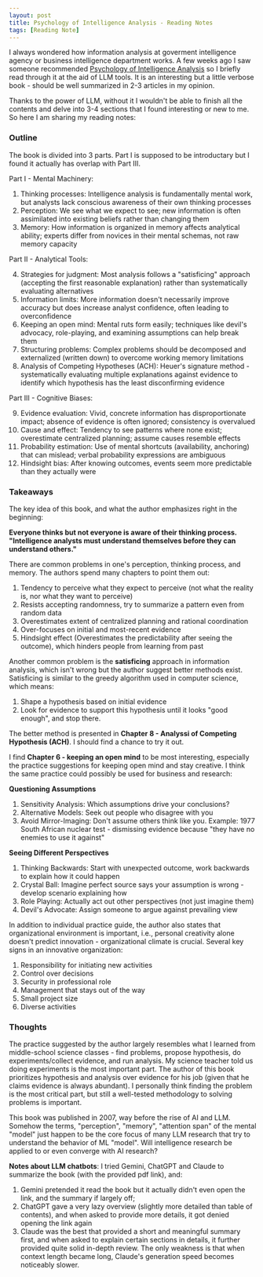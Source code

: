 ```yaml
---
layout: post
title: Psychology of Intelligence Analysis - Reading Notes
tags: [Reading Note]
---
```


I always wondered how information analysis at goverment intelligence agency or business intelligence department works. A few weeks ago I saw someone recommended [Psychology of Intelligence Analysis](https://www.ialeia.org/docs/Psychology_of_Intelligence_Analysis.pdf) so I briefly read through it at the aid of LLM tools. It is an interesting but a little verbose book - should be well summarized in 2-3 articles in my opinion. 

Thanks to the power of LLM, without it I wouldn't be able to finish all the contents and delve into 3-4 sections that I found interesting or new to me. So here I am sharing my reading notes:

### Outline

The book is divided into 3 parts. Part I is supposed to be introductary but I found it actually has overlap with Part III. 

Part I - Mental Machinery:

1. Thinking processes: Intelligence analysis is fundamentally mental work, but analysts lack conscious awareness of their own thinking processes
2. Perception: We see what we expect to see; new information is often assimilated into existing beliefs rather than changing them
3. Memory: How information is organized in memory affects analytical ability; experts differ from novices in their mental schemas, not raw memory capacity

Part II - Analytical Tools:

4. Strategies for judgment: Most analysis follows a "satisficing" approach (accepting the first reasonable explanation) rather than systematically evaluating alternatives
5. Information limits: More information doesn't necessarily improve accuracy but does increase analyst confidence, often leading to overconfidence
6. Keeping an open mind: Mental ruts form easily; techniques like devil's advocacy, role-playing, and examining assumptions can help break them
7. Structuring problems: Complex problems should be decomposed and externalized (written down) to overcome working memory limitations
8. Analysis of Competing Hypotheses (ACH): Heuer's signature method - systematically evaluating multiple explanations against evidence to identify which hypothesis has the least disconfirming evidence

Part III - Cognitive Biases:

9. Evidence evaluation: Vivid, concrete information has disproportionate impact; absence of evidence is often ignored; consistency is overvalued
10. Cause and effect: Tendency to see patterns where none exist; overestimate centralized planning; assume causes resemble effects
11. Probability estimation: Use of mental shortcuts (availability, anchoring) that can mislead; verbal probability expressions are ambiguous
12. Hindsight bias: After knowing outcomes, events seem more predictable than they actually were

### Takeaways

The key idea of this book, and what the author emphasizes right in the beginning: 

**Everyone thinks but not everyone is aware of their thinking process. "Intelligence analysts must understand themselves before they can understand others."**

There are common problems in one's perception, thinking process, and memory. The authors spend many chapters to point them out:

1. Tendency to perceive what they expect to perceive (not what the reality is, nor what they want to perceive)
2. Resists accepting randomness, try to summarize a pattern even from random data
3. Overestimates extent of centralized planning and rational coordination
4. Over-focuses on initial and most-recent evidence
5. Hindsight effect (Overestimates the predictability after seeing the outcome), which hinders people from learning from past

Another common problem is the **satisficing** approach in information analysis, which isn't wrong but the author suggest better methods exist. Satisficing is similar to the greedy algorithm used in computer science, which means:
1. Shape a hypothesis based on initial evidence
2. Look for evidence to support this hypothesis until it looks "good enough", and stop there. 

The better method is presented in **Chapter 8 - Analyssi of Competing Hypothesis (ACH)**. I should find a chance to try it out.


I find **Chapter 6 - keeping an open mind** to be most interesting, especially the practice suggestions for keeping open mind and stay creative. I think the same practice could possibly be used for business and research:

**Questioning Assumptions**
1. Sensitivity Analysis: Which assumptions drive your conclusions?
2. Alternative Models: Seek out people who disagree with you
3. Avoid Mirror-Imaging: Don't assume others think like you. Example: 1977 South African nuclear test - dismissing evidence because "they have no enemies to use it against"

**Seeing Different Perspectives**
1. Thinking Backwards: Start with unexpected outcome, work backwards to explain how it could happen
2. Crystal Ball: Imagine perfect source says your assumption is wrong - develop scenario explaining how
3. Role Playing: Actually act out other perspectives (not just imagine them)
4. Devil's Advocate: Assign someone to argue against prevailing view

In addition to individual practice guide, the author also states that organizational environment is important, i.e., personal creativity alone doesn't predict innovation - organizational climate is crucial. Several key signs in an innovative organization:
1. Responsibility for initiating new activities
2. Control over decisions
3. Security in professional role
4. Management that stays out of the way
5. Small project size
6. Diverse activities

### Thoughts

The practice suggested by the author largely resembles what I learned from middle-school science classes - find problems, propose hypothesis, do experiments/collect evidence, and run analysis. My science teacher told us doing experiments is the most important part. The author of this book prioritizes hypothesis and analysis over evidence for his job (given that he claims evidence is always abundant). I personally think finding the problem is the most critical part, but still a well-tested methodology to solving problems is important.

This book was published in 2007, way before the rise of AI and LLM. Somehow the terms, "perception", "memory", "attention span" of the mental "model" just happen to be the core focus of many LLM research that try to understand the behavior of ML "model".  Will intelligence research be applied to or even converge with AI research? 

**Notes about LLM chatbots**:
I tried Gemini, ChatGPT and Claude to summarize the book (with the provided pdf link), and:
1. Gemini pretended it read the book but it actually didn't even open the link, and the summary if largely off;
2. ChatGPT gave a very lazy overview (slightly more detailed than table of contents), and when asked to provide more details, it got denied opening the link again
3. Claude was the best that provided a short and meaningful summary first, and when asked to explain certain sections in details, it further provided quite solid in-depth review. The only weakness is that when context length became long, Claude's generation speed becomes noticeably slower.

